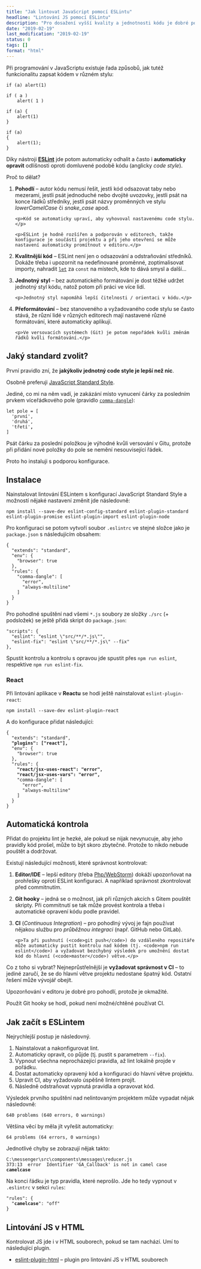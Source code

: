 ```yaml
---
title: "Jak lintovat JavaScript pomocí ESLintu"
headline: "Lintování JS pomocí ESLintu"
description: "Pro dosažení vyšší kvality a jednotnosti kódu je dobré používat nástroj k tzv. lintování."
date: "2019-02-19"
last_modification: "2019-02-19"
status: 0
tags: []
format: "html"
---
```


<p>Při programování v JavaScriptu existuje řada způsobů, jak tutéž funkcionalitu zapsat kódem v různém stylu:</p>

<pre><code>if (a) alert(1)

if ( a )
    alert( 1 )
    
if (a) {
    alert(1)
}

if (a)
{
    alert(1);
}</code></pre>

















<p>Díky nástroji <a href="https://eslint.org"><b>ESLint</b></a> jde potom automaticky odhalit a často i <b>automaticky opravit</b> odlišnosti oproti domluvené podobě kódu (anglicky <i lang="en">code style</i>).</p>

<p>Proč to dělat?</p>

<ol>
  <li>
    <p><b>Pohodlí</b> – autor kódu nemusí řešit, jestli kód odsazovat taby nebo mezerami, jestli psát jednoduché nebo dvojité uvozovky, jestli psát na konce řádků středníky, jestli psát názvy proměnných ve stylu <i>lowerCamelCase</i> či <i>snake_case</i> apod.</p>
    
    <p>Kód se automaticky upraví, aby vyhovoval nastavenému code stylu.</p>
    
    <p>ESLint je hodně rozšířen a podporován v editorech, takže konfigurace je součástí projektu a při jeho otevření se může nastavení automaticky promítnout v editoru.</p>
  </li>
  
  <li>
    <p><b>Kvalitnější kód</b> – ESLint není jen o odsazování a odstraňování středníků. Dokáže třeba i upozornit na nedefinované proměnné, zoptimalisovat importy, nahradit <a href="/js-var-let"><code>let</code></a> za <code>const</code> na místech, kde to dává smysl a další…</p>
  </li>
  
  <li>
    <p><b>Jednotný styl</b> – bez automatického formátování je dost těžké udržet jednotný styl kódu, natož potom při práci ve více lidí.</p>
    
    <p>Jednotný styl napomáhá lepší čitelnosti / orientaci v kódu.</p>
  </li>
  
  <li>
    <p><b>Přeformátování</b> – bez stanoveného a vyžadovaného code stylu se často stává, že různí lidé v různých editorech mají nastavené různé formátování, které automaticky aplikují.</p>
    
    <p>Ve versovacích systémech (Git) je potom nepořádek kvůli změnám řádků kvůli formátování.</p>
  </li>
</ol>


<h2 id="standard">Jaký standard zvolit?</h2>

<p>První pravidlo zní, že <b>jakýkoliv jednotný code style je lepší než nic</b>. </p>

<p>Osobně preferuji <a href="https://standardjs.com">JavaScript Standard Style</a>.</p>

<p>Jediné, co mi na něm vadí, je zakázání místo vynucení čárky za posledním prvkem víceřádkového pole (pravidlo <a href="https://eslint.org/docs/rules/comma-dangle"><code>comma-dangle</code></a>):</p>

<pre><code>let pole = [
  'první',
  'druhá',
  'třetí'<b>,</b>
]</code></pre>








<p>Psát čárku za poslední položkou je výhodné kvůli versování v Gitu, protože při přidání nové položky do pole se nemění nesouvisející řádek.</p>

<p>Proto ho instaluji s podporou konfigurace.</p>



<h2 id="instalace">Instalace</h2>

<p>Nainstalovat lintování ESLintem s konfigurací JavaScript Standard Style a možností nějaké nastavení změnit jde následovně:</p>

<pre><code>npm install --save-dev eslint-config-standard eslint-plugin-standard eslint-plugin-promise eslint-plugin-import eslint-plugin-node
</code></pre>



<p>Pro konfiguraci se potom vytvoří soubor <code>.eslintrc</code> ve stejné složce jako je <code>package.json</code> s následujícím obsahem:</p>

<pre><code>{
  "extends": "standard",
  "env": {
    "browser": true
  },
  "rules": {
    "comma-dangle": [
      "error",
      "always-multiline"
    ]
  }
}</code></pre>

















<p>Pro pohodlné spuštění nad všemi <code>*.js</code> soubory ze složky <code>./src</code> (+ podsložek) se ještě přidá skript do <code>package.json</code>:</p>

<pre><code>"scripts": {
  "eslint": "eslint \"src/**/*.js\"",
  "eslint-fix": "eslint \"src/**/*.js\" --fix"
},</code></pre>







<p>Spustit kontrolu a kontrolu s opravou jde spustit přes <code>npm run eslint</code>, respektive <code>npm run eslint-fix</code>.</p>

<h3 id="react">React</h3>

<p>Při lintování aplikace v <b>Reactu</b> se hodí ještě nainstalovat <code>eslint-plugin-react</code>:</p>

<pre><code>npm install --save-dev eslint-plugin-react</code></pre>

<p>A do konfigurace přidat následující:</p>

<pre><code>{
  "extends": "standard",
  <b>"plugins": ["react"],</b>
  "env": {
    "browser": true
  },
  "rules": {
    <b>"react/jsx-uses-react": "error",</b>
    <b>"react/jsx-uses-vars": "error",</b>
    "comma-dangle": [
      "error",
      "always-multiline"
    ]
  }
}
</code></pre>


















<h2 id="kontrola">Automatická kontrola</h2>

<p>Přidat do projektu lint je hezké, ale pokud se nijak nevynucuje, aby jeho pravidly kód prošel, může to být skoro zbytečné. Protože to nikdo nebude pouštět a dodržovat.</p>

<p>Existují následující možnosti, které správnost kontrolovat:</p>

<ol>
  <li>
    <p><b>Editor/IDE</b> – lepší editory (třeba <a href="/phpstorm-vs-webstorm">Php/WebStorm</a>) dokáží upozorňovat na prohřešky oproti ESLint konfiguraci. A například správnost zkontrolovat před commitnutím.</p>
  </li>
  
  <li>
    <p><b>Git hooky</b> – jedná se o možnost, jak při různých akcích s Gitem pouštět skripty. Při commitnutí se tak může provést kontrola a třeba i automatické opravení kódu podle pravidel.</p>
  </li>
  
  <li>
    <p><b>CI</b> (<i lang="en">Continuous Integration</i>) – pro pohodlný vývoj je fajn používat nějakou službu pro <i>průběžnou integraci</i> (např. GitHub nebo GitLab).</p>
    
    <p>Ta při pushnutí (<code>git push</code>) do vzdáleného repositáře může automaticky pustit kontrolu nad kódem (tj. <code>npm run eslint</code>) a vyžadovat bezchybný výsledek pro umožnění dostat kód do hlavní (<code>master</code>) větve.</p>
  </li>
</ol>





<p>Co z toho si vybrat? Nejneprůstřelnější je <b>vyžadovat správnost v CI</b> – to jediné zaručí, že se do hlavní větve projektu nedostane špatný kód. Ostatní řešení může vývojář obejít.</p>

<p>Upozorňování v editoru je dobré pro pohodlí, protože je okmažité.</p>

<p>Použít Git hooky se hodí, pokud není možné/chtěné používat CI.</p>



<h2 id="jak-zacit">Jak začít s ESLintem</h2>

<p>Nejrychlejší postup je následovný.</p>

<ol>
  <li>Nainstalovat a nakonfigurovat lint.</li>
  <li>Automaticky opravit, co půjde (tj. pustit s parametrem <code>--fix</code>).</li>
  <li>Vypnout všechna neprocházející pravidla, až lint lokálně projde v pořádku.</li>
  <li>Dostat automaticky opravený kód a konfiguraci do hlavní větve projektu.</li>
  <li>Upravit CI, aby vyžadovalo úspěšně lintem projít.</li>
  <li>Následně odstraňovat vypnutá pravidla a opravovat kód.</li>
</ol>


<p>Výsledek prvního spuštění nad nelintovaným projektem může vypadat nějak následovně:</p>

<pre><code>640 problems (640 errors, 0 warnings)</code></pre>






<p>Většina věcí by měla jít vyřešit automaticky:</p>

<pre><code>64 problems (64 errors, 0 warnings)</code></pre>

<p>Jednotlivé chyby se zobrazují nějak takto:</p>

<pre><code>C:\messenger\src\components\messages\reducer.js
373:13  error  Identifier 'GA_Callback' is not in camel case  <b>camelcase</b>
</code></pre>






<p>Na konci řádku je typ pravidla, které neprošlo. Jde ho tedy vypnout v <code>.eslintrc</code> v sekci <code>rules</code>:</p>

<pre><code>"rules": {
  "<b>camelcase</b>": "off"
}</code></pre>


<h2 id="html">Lintování JS v HTML</h2>

<p>Kontrolovat JS jde i v HTML souborech, pokud se tam nachází. Umí to následující plugin.</p>

<div class="external-content">
  <ul>
    <li><a href="https://github.com/BenoitZugmeyer/eslint-plugin-html">eslint-plugin-html</a> – plugin pro lintování JS v HTML souborech</li>
  </ul>
</div>
